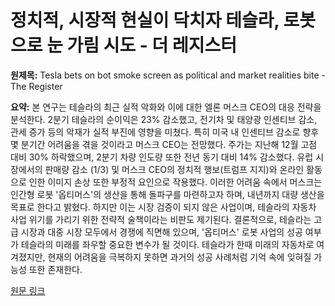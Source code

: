 # 정치적, 시장적 현실이 닥치자 테슬라, 로봇으로 눈 가림 시도 - 더 레지스터

**원제목:** Tesla bets on bot smoke screen as political and market realities bite - The Register

**요약:** 본 연구는 테슬라의 최근 실적 악화와 이에 대한 엘론 머스크 CEO의 대응 전략을 분석한다. 2분기 테슬라의 순이익은 23% 감소했고, 전기차 및 태양광 인센티브 감소, 관세 증가 등의 악재가 실적 부진에 영향을 미쳤다.  특히 미국 내 인센티브 감소로 향후 몇 분기간 어려움을 겪을 것이라고 머스크 CEO는 전망했다.  주가는 지난해 12월 고점 대비 30% 하락했으며, 2분기 차량 인도량 또한 전년 동기 대비 14% 감소했다.  유럽 시장에서의 판매량 감소 (1/3) 및 머스크 CEO의 정치적 행보(트럼프 지지)와 온라인 활동으로 인한 이미지 손상 또한 부정적 요인으로 작용했다.  이러한 어려움 속에서 머스크는 인간형 로봇 '옵티머스'의 생산을 통해 돌파구를 마련하고자 하며,  내년까지 대량 생산을 목표로 한다고 밝혔다.  하지만 이는 시장 검증이 되지 않은 사업이며,  테슬라의 자동차 사업 위기를 가리기 위한  전략적 술책이라는 비판도 제기된다.  결론적으로, 테슬라는 고급 시장과 대중 시장 모두에서 경쟁에 직면해 있으며,  '옵티머스' 로봇 사업의 성공 여부가 테슬라의 미래를 좌우할 중요한 변수가 될 것이다.  테슬라가 한때 미래의 자동차로 여겨졌지만, 현재의 어려움을 극복하지 못하면  과거의 성공 사례처럼 기억 속에 잊혀질 가능성 또한 존재한다.

[원문 링크](https://www.theregister.com/2025/07/24/opinion_q2_tesla_bets_on_bot_smoke/)

